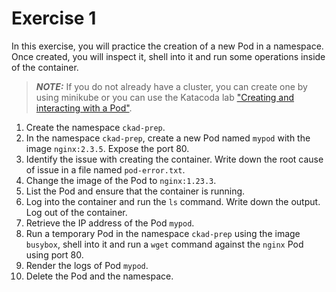 # Exercise 1

In this exercise, you will practice the creation of a new Pod in a namespace. Once created, you will inspect it, shell into it and run some operations inside of the container.

> **_NOTE:_** If you do not already have a cluster, you can create one by using minikube or you can use the Katacoda lab ["Creating and interacting with a Pod"](https://learning.oreilly.com/scenarios/ckad-pods-creating/9781098104818/).

1. Create the namespace `ckad-prep`.
2. In the namespace `ckad-prep`, create a new Pod named `mypod` with the image `nginx:2.3.5`. Expose the port 80.
3. Identify the issue with creating the container. Write down the root cause of issue in a file named `pod-error.txt`.
4. Change the image of the Pod to `nginx:1.23.3`.
5. List the Pod and ensure that the container is running.
6. Log into the container and run the `ls` command. Write down the output. Log out of the container.
7. Retrieve the IP address of the Pod `mypod`.
8. Run a temporary Pod in the namespace `ckad-prep` using the image `busybox`, shell into it and run a `wget` command against the `nginx` Pod using port 80.
9. Render the logs of Pod `mypod`.
10. Delete the Pod and the namespace.
